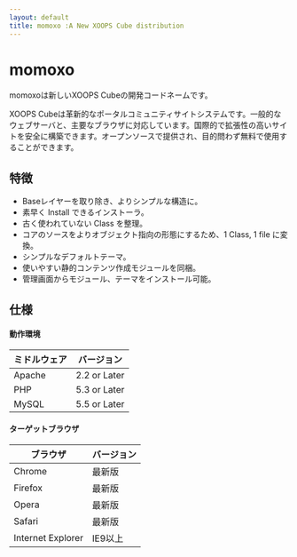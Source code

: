 ```yaml
---
layout: default
title: momoxo :A New XOOPS Cube distribution
---
```


# momoxo


momoxoは新しいXOOPS Cubeの開発コードネームです。

XOOPS Cubeは革新的なポータルコミュニティサイトシステムです。一般的なウェブサーバと、主要なブラウザに対応しています。国際的で拡張性の高いサイトを安全に構築できます。オープンソースで提供され、目的問わず無料で使用することができます。

## 特徴

* Baseレイヤーを取り除き、よりシンプルな構造に。
* 素早く Install できるインストーラ。
* 古く使われていない Class を整理。
* コアのソースをよりオブジェクト指向の形態にするため、1 Class, 1 file に変換。
* シンプルなデフォルトテーマ。
* 使いやすい静的コンテンツ作成モジュールを同梱。
* 管理画面からモジュール、テーマをインストール可能。


## 仕様

#### 動作環境
|ミドルウェア|バージョン|
|-----------|-----------|
|Apache| 2.2 or Later|
|PHP| 5.3 or Later|
|MySQL |5.5 or Later|

#### ターゲットブラウザ
|ブラウザ|バージョン|
|-----------|-----------|
|Chrome|最新版|
|Firefox|最新版|
|Opera|最新版|
|Safari|最新版|
|Internet Explorer|IE9以上|

